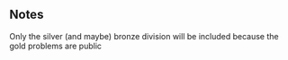 ## Notes

Only the silver (and maybe) bronze division will be included because the gold problems are public
